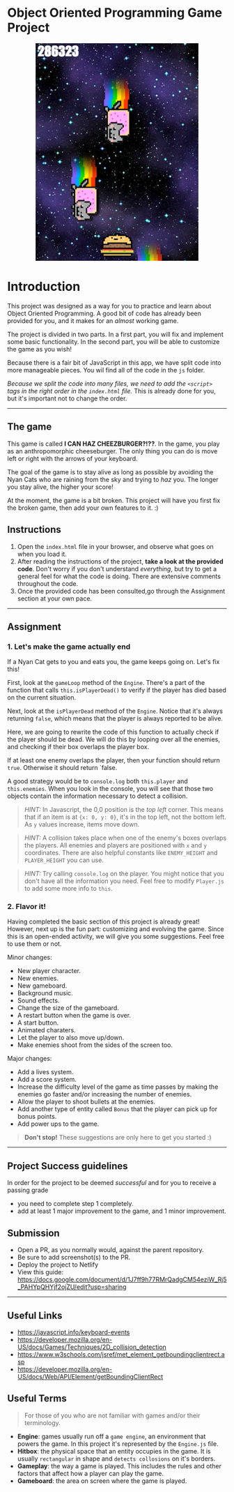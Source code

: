 # Object Oriented Programming Game Project

<p align="center"><img src="./images/screenshot.png"></p>

# Introduction

This project was designed as a way for you to practice and learn about Object Oriented Programming. A good bit of code has already been provided for you, and it makes for an _almost_ working game.

The project is divided in two parts. In a first part, you will fix and implement some basic functionality. In the second part, you will be able to customize the game as you wish!

Because there is a fair bit of JavaScript in this app, we have split code into more manageable pieces. You wil find all of the code in the `js` folder.

_Because we split the code into many files, we need to add the `<script>` tags in the right order in the `index.html` file._ This is already done for you, but it's important not to change the order.

---

## **The game**

This game is called **I CAN HAZ CHEEZBURGER?!??**. In the game, you play as an anthropomorphic cheeseburger. The only thing you can do is move left or right with the arrows of your keyboard.

The goal of the game is to stay alive as long as possible by avoiding the Nyan Cats who are raining from the sky and trying to _haz_ you. The longer you stay alive, the higher your score!

At the moment, the game is a bit broken. This project will have you first fix the broken game, then add your own features to it. :)

## **Instructions**

1. Open the `index.html` file in your browser, and observe what goes on when you load it.
2. After reading the instructions of the project, **take a look at the provided code**. Don't worry if you don't understand _everything_, but try to get a general feel for what the code is doing. There are extensive comments throughout the code.
3. Once the provided code has been consulted,go through the Assignment section at your own pace.

---

## **Assignment**

### 1. Let's make the game actually end

If a Nyan Cat gets to you and eats you, the game keeps going on. Let's fix this!

First, look at the `gameLoop` method of the `Engine`. There's a part of the function that calls `this.isPlayerDead()` to verify if the player has died based on the current situation.

Next, look at the `isPlayerDead` method of the `Engine`. Notice that it's always returning `false`, which means that the player is always reported to be alive.

Here, we are going to rewrite the code of this function to actually check if the player should be dead. We will do this by looping over all the enemies, and checking if their box overlaps the player box.

If at least one enemy overlaps the player, then your function should return `true`. Otherwise it should return `false.

A good strategy would be to `console.log` both `this.player` and `this.enemies`. When you look in the console, you will see that those two objects contain the information necessary to detect a collision.

> _HINT:_ In Javascript, the 0,0 position is the _top left_ corner. This means that if an item is at `{x: 0, y: 0}`, it's in the top left, not the bottom left. As `y` values increase, items move down.

> _HINT:_ A collision takes place when one of the enemy's boxes overlaps the players. All enemies and players are positioned with `x` and `y` coordinates. There are also helpful constants like `ENEMY_HEIGHT` and `PLAYER_HEIGHT` you can use.

> _HINT:_ Try calling `console.log` on the player. You might notice that you don't have all the information you need. Feel free to modify `Player.js` to add some more info to `this`.

### 2. Flavor it!

Having completed the basic section of this project is already great! However, next up is the fun part: customizing and evolving the game. Since this is an open-ended activity, we will give you some suggestions. Feel free to use them or not.

Minor changes:
- New player character.
- New enemies.
- New gameboard.
- Background music.
- Sound effects. 
- Change the size of the gameboard.
- A restart button when the game is over.
- A start button.
- Animated charaters.
- Let the player to also move up/down.
- Make enemies shoot from the sides of the screen too.

Major changes:
- Add a lives system.
- Add a score system.
- Increase the difficulty level of the game as time passes by making the enemies go faster and/or increasing the number of enemies.
- Allow the player to shoot bullets at the enemies.
- Add another type of entity called `Bonus` that the player can pick up for bonus points.
- Add power ups to the game.

> **Don't stop!** These suggestions are only here to get you started :)

---

## Project Success guidelines

In order for the project to be deemed _successful_ and for you to receive a passing grade

- you need to complete step 1 completely.
- add at least 1 major improvement to the game, and 1 minor improvement.

## Submission

- Open a PR, as you normally would, against the parent repository.
- Be sure to add screenshot(s) to the PR.
- Deploy the project to Netlify
- View this guide: https://docs.google.com/document/d/1J7ff9h77RMrQadgCM54eziW_Rj5_PAHYpQHYjf2ojZU/edit?usp=sharing

---

## Useful Links

- https://javascript.info/keyboard-events
- https://developer.mozilla.org/en-US/docs/Games/Techniques/2D_collision_detection
- https://www.w3schools.com/jsref/met_element_getboundingclientrect.asp
- https://developer.mozilla.org/en-US/docs/Web/API/Element/getBoundingClientRect

## Useful Terms

> For those of you who are not familiar with games and/or their terminology.
- **Engine**: games usually run off a `game engine`, an environment that powers the game. In this project it's represented by the `Engine.js` file.
- **Hitbox**: the physical space that an entity occupies in the game. It is usually `rectangular` in shape and `detects collosions` on it's borders.
- **Gameplay**: the way a game is played. This includes the rules and other factors that affect how a player can play the game.
- **Gameboard**: the area on screen where the game is played.
